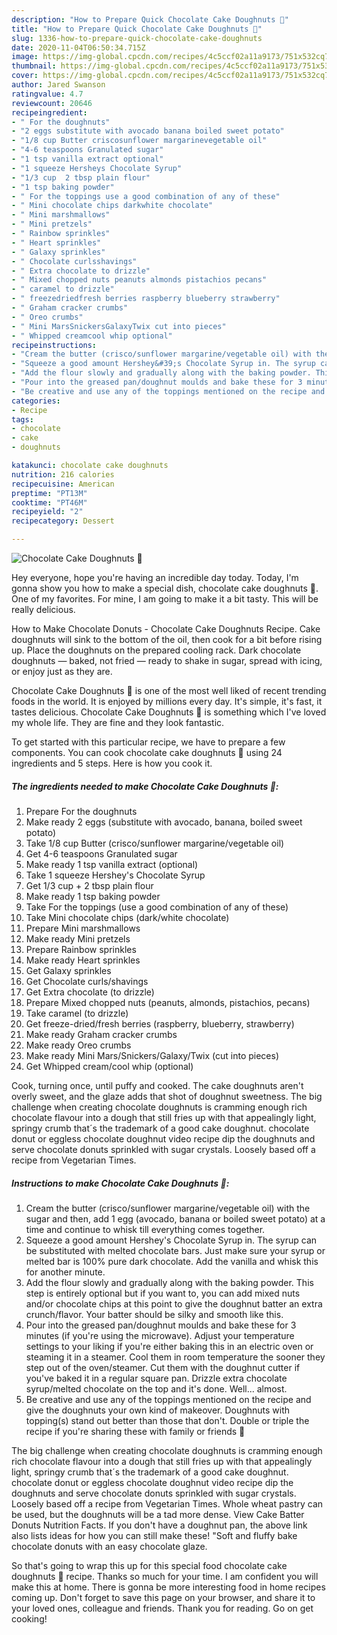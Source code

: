 ```yaml
---
description: "How to Prepare Quick Chocolate Cake Doughnuts 🍩"
title: "How to Prepare Quick Chocolate Cake Doughnuts 🍩"
slug: 1336-how-to-prepare-quick-chocolate-cake-doughnuts
date: 2020-11-04T06:50:34.715Z
image: https://img-global.cpcdn.com/recipes/4c5ccf02a11a9173/751x532cq70/chocolate-cake-doughnuts-🍩-recipe-main-photo.jpg
thumbnail: https://img-global.cpcdn.com/recipes/4c5ccf02a11a9173/751x532cq70/chocolate-cake-doughnuts-🍩-recipe-main-photo.jpg
cover: https://img-global.cpcdn.com/recipes/4c5ccf02a11a9173/751x532cq70/chocolate-cake-doughnuts-🍩-recipe-main-photo.jpg
author: Jared Swanson
ratingvalue: 4.7
reviewcount: 20646
recipeingredient:
- " For the doughnuts"
- "2 eggs substitute with avocado banana boiled sweet potato"
- "1/8 cup Butter criscosunflower margarinevegetable oil"
- "4-6 teaspoons Granulated sugar"
- "1 tsp vanilla extract optional"
- "1 squeeze Hersheys Chocolate Syrup"
- "1/3 cup  2 tbsp plain flour"
- "1 tsp baking powder"
- " For the toppings use a good combination of any of these"
- " Mini chocolate chips darkwhite chocolate"
- " Mini marshmallows"
- " Mini pretzels"
- " Rainbow sprinkles"
- " Heart sprinkles"
- " Galaxy sprinkles"
- " Chocolate curlsshavings"
- " Extra chocolate to drizzle"
- " Mixed chopped nuts peanuts almonds pistachios pecans"
- " caramel to drizzle"
- " freezedriedfresh berries raspberry blueberry strawberry"
- " Graham cracker crumbs"
- " Oreo crumbs"
- " Mini MarsSnickersGalaxyTwix cut into pieces"
- " Whipped creamcool whip optional"
recipeinstructions:
- "Cream the butter (crisco/sunflower margarine/vegetable oil) with the sugar and then, add 1 egg (avocado, banana or boiled sweet potato) at a time and continue to whisk till everything comes together."
- "Squeeze a good amount Hershey&#39;s Chocolate Syrup in. The syrup can be substituted with melted chocolate bars. Just make sure your syrup or melted bar is 100% pure dark chocolate. Add the vanilla and whisk this for another minute."
- "Add the flour slowly and gradually along with the baking powder. This step is entirely optional but if you want to, you can add mixed nuts and/or chocolate chips at this point to give the doughnut batter an extra crunch/flavor. Your batter should be silky and smooth like this."
- "Pour into the greased pan/doughnut moulds and bake these for 3 minutes (if you&#39;re using the microwave). Adjust your temperature settings to your liking if you&#39;re either baking this in an electric oven or steaming it in a steamer. Cool them in room temperature the sooner they step out of the oven/steamer. Cut them with the doughnut cutter if you&#39;ve baked it in a regular square pan. Drizzle extra chocolate syrup/melted chocolate on the top and it&#39;s done. Well... almost."
- "Be creative and use any of the toppings mentioned on the recipe and give the doughnuts your own kind of makeover. Doughnuts with topping(s) stand out better than those that don&#39;t. Double or triple the recipe if you&#39;re sharing these with family or friends 🖤"
categories:
- Recipe
tags:
- chocolate
- cake
- doughnuts

katakunci: chocolate cake doughnuts 
nutrition: 216 calories
recipecuisine: American
preptime: "PT13M"
cooktime: "PT46M"
recipeyield: "2"
recipecategory: Dessert

---
```



![Chocolate Cake Doughnuts 🍩](https://img-global.cpcdn.com/recipes/4c5ccf02a11a9173/751x532cq70/chocolate-cake-doughnuts-🍩-recipe-main-photo.jpg)

Hey everyone, hope you're having an incredible day today. Today, I'm gonna show you how to make a special dish, chocolate cake doughnuts 🍩. One of my favorites. For mine, I am going to make it a bit tasty. This will be really delicious.

How to Make Chocolate Donuts - Chocolate Cake Doughnuts Recipe. Cake doughnuts will sink to the bottom of the oil, then cook for a bit before rising up. Place the doughnuts on the prepared cooling rack. Dark chocolate doughnuts — baked, not fried — ready to shake in sugar, spread with icing, or enjoy just as they are.

Chocolate Cake Doughnuts 🍩 is one of the most well liked of recent trending foods in the world. It is enjoyed by millions every day. It's simple, it's fast, it tastes delicious. Chocolate Cake Doughnuts 🍩 is something which I've loved my whole life. They are fine and they look fantastic.


To get started with this particular recipe, we have to prepare a few components. You can cook chocolate cake doughnuts 🍩 using 24 ingredients and 5 steps. Here is how you cook it.

<!--inarticleads1-->

##### The ingredients needed to make Chocolate Cake Doughnuts 🍩:

1. Prepare  For the doughnuts
1. Make ready 2 eggs (substitute with avocado, banana, boiled sweet potato)
1. Take 1/8 cup Butter (crisco/sunflower margarine/vegetable oil)
1. Get 4-6 teaspoons Granulated sugar
1. Make ready 1 tsp vanilla extract (optional)
1. Take 1 squeeze Hershey&#39;s Chocolate Syrup
1. Get 1/3 cup + 2 tbsp plain flour
1. Make ready 1 tsp baking powder
1. Take  For the toppings (use a good combination of any of these)
1. Take  Mini chocolate chips (dark/white chocolate)
1. Prepare  Mini marshmallows
1. Make ready  Mini pretzels
1. Prepare  Rainbow sprinkles
1. Make ready  Heart sprinkles
1. Get  Galaxy sprinkles
1. Get  Chocolate curls/shavings
1. Get  Extra chocolate (to drizzle)
1. Prepare  Mixed chopped nuts (peanuts, almonds, pistachios, pecans)
1. Take  caramel (to drizzle)
1. Get  freeze-dried/fresh berries (raspberry, blueberry, strawberry)
1. Make ready  Graham cracker crumbs
1. Make ready  Oreo crumbs
1. Make ready  Mini Mars/Snickers/Galaxy/Twix (cut into pieces)
1. Get  Whipped cream/cool whip (optional)


Cook, turning once, until puffy and cooked. The cake doughnuts aren&#39;t overly sweet, and the glaze adds that shot of doughnut sweetness. The big challenge when creating chocolate doughnuts is cramming enough rich chocolate flavour into a dough that still fries up with that appealingly light, springy crumb that´s the trademark of a good cake doughnut. chocolate donut or eggless chocolate doughnut video recipe dip the doughnuts and serve chocolate donuts sprinkled with sugar crystals. Loosely based off a recipe from Vegetarian Times. 

<!--inarticleads2-->

##### Instructions to make Chocolate Cake Doughnuts 🍩:

1. Cream the butter (crisco/sunflower margarine/vegetable oil) with the sugar and then, add 1 egg (avocado, banana or boiled sweet potato) at a time and continue to whisk till everything comes together.
1. Squeeze a good amount Hershey&#39;s Chocolate Syrup in. The syrup can be substituted with melted chocolate bars. Just make sure your syrup or melted bar is 100% pure dark chocolate. Add the vanilla and whisk this for another minute.
1. Add the flour slowly and gradually along with the baking powder. This step is entirely optional but if you want to, you can add mixed nuts and/or chocolate chips at this point to give the doughnut batter an extra crunch/flavor. Your batter should be silky and smooth like this.
1. Pour into the greased pan/doughnut moulds and bake these for 3 minutes (if you&#39;re using the microwave). Adjust your temperature settings to your liking if you&#39;re either baking this in an electric oven or steaming it in a steamer. Cool them in room temperature the sooner they step out of the oven/steamer. Cut them with the doughnut cutter if you&#39;ve baked it in a regular square pan. Drizzle extra chocolate syrup/melted chocolate on the top and it&#39;s done. Well... almost.
1. Be creative and use any of the toppings mentioned on the recipe and give the doughnuts your own kind of makeover. Doughnuts with topping(s) stand out better than those that don&#39;t. Double or triple the recipe if you&#39;re sharing these with family or friends 🖤


The big challenge when creating chocolate doughnuts is cramming enough rich chocolate flavour into a dough that still fries up with that appealingly light, springy crumb that´s the trademark of a good cake doughnut. chocolate donut or eggless chocolate doughnut video recipe dip the doughnuts and serve chocolate donuts sprinkled with sugar crystals. Loosely based off a recipe from Vegetarian Times. Whole wheat pastry can be used, but the doughnuts will be a tad more dense. View Cake Batter Donuts Nutrition Facts. If you don&#39;t have a doughnut pan, the above link also lists ideas for how you can still make these! &#34;Soft and fluffy bake chocolate donuts with an easy chocolate glaze. 

So that's going to wrap this up for this special food chocolate cake doughnuts 🍩 recipe. Thanks so much for your time. I am confident you will make this at home. There is gonna be more interesting food in home recipes coming up. Don't forget to save this page on your browser, and share it to your loved ones, colleague and friends. Thank you for reading. Go on get cooking!
